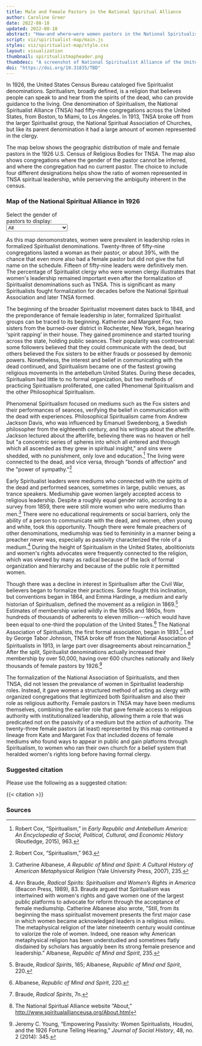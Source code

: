 ```yaml
---
title: Male and Female Pastors in the National Spiritual Alliance 
author: Caroline Greer
date: 2022-08-18
updated: 2022-08-18
abstract: "How—and where—were women pastors in the National Spiritualist Alliance?"
script: viz/spiritualist-map/main.js
styles: viz/spiritualist-map/style.css
layout: visualization
thumbnail: spiritualistmapheader.png
thumbdesc: "A screenshot of National Spiritualist Alliance of the United States congregations in 1926."
doi: "https://doi.org/10.31835/TBD"
---
```



In 1926, the United States Census Bureau cataloged five Spiritualist denominations. Spiritualism, broadly defined, is a religion that believes people can speak to and hear from the spirits of the dead, who can provide guidance to the living. One denomination of Spiritualism, the National Spiritualist Alliance (TNSA) had fifty-nine congregations across the United States, from Boston, to Miami, to Los Angeles. In 1913, TNSA broke off from the larger Spiritualist group, the National Spiritual Association of Churches, but like its parent denomination it had a large amount of women represented in the clergy. 

The map below shows the geographic distribution of male and female pastors in the 1926 U.S. Census of Religious Bodies for TNSA. The map also shows congregations where the gender of the pastor cannot be inferred, and where the congregation had no current pastor. The choice to include four different designations helps show the ratio of women represented in TNSA spiritual leadership, while perserving the ambiguity inherent in the census.

<div class="viz-block grid-x grid-padding-x">
  <div class="cell medium-12 xlarge-10 large-offset-1">
    <h3 class="graphic-title">Map of the National Spiritual Alliance in 1926</h3>
    <div id="spiritualist-map"></div>
    <!-- add dropdown of genders to filter -->
    <div id="filter" style="width: 30%">
    <label class="gender-dropdown">Select the gender of pastors to display:</label>
      <select name="gender" id="filters">
        <option value="All">All</option>
        <option value="Female">Female pastor</option>
        <option value="Male">Male pastor</option>
        <option value="Unknown">Pastor gender unknown</option>
        <option value="No pastor">No pastor</option>
      </select>
      </div>
    </div>
</div>

As this map denomonstrates, women were prevalent in leadership roles in formalized Spiritualist denominations. Twenty-three of fifty-nine congregations lasted a woman as their pastor, or about 39%, with the chance that even more also had a female pastor but did not give the full name on the schedule. Fifteen of fifty-nine leaders were definitively men. The percentage of Spiritualist clergy who were women clergy illustrates that women's leadership remained important even after the formalization of Spiritualist denominations such as TNSA. This is significant as many Spiritualists fought formalization for decades before the National Spiritual Association and later TNSA formed. 

The beginning of the broader Spiritualist movement dates back to 1848, and the preponderance of female leadership in later, formalized Spiritualist groups can be traced to its beginning. Katherine and Margaret Fox, two sisters from the burned-over district in Rochester, New York, began hearing ‘spirit rapping’ in their house. They gained prominence and started touring across the state, holding public seances. Their popularity was controversial: some followers believed that they could communicate with the dead, but others believed the Fox sisters to be either frauds or possesed by demonic powers. Nonetheless, the interest and belief in communicating with the dead continued, and Spiritualism became one of the fastest growing religious movements in the antebellum United States. During these decades, Spiritualism had little to no formal organization, but two methods of practicing Spiritualism proliferated, one called Phenomenal Spiritualism and the other Philosophical Spiritualism.

Phenomenal Spiritualism focused on mediums such as the Fox sisters and their performances of seances, verifying the belief in communication with the dead with experiences. Philosophical Spiritualism came from Andrew Jackson Davis, who was influenced by Emanuel Swedenborg, a Swedish philosopher from the eighteenth century, and his writings about the afterlife. Jackson lectured about the afterlife, believing there was no heaven or hell but "a concentric series of spheres into which all entered and through which all ascended as they grew in spiritual insight," and sins were shedded, with no punishment, only love and education.[^1] The living were connected to the dead, and vice versa, through "bonds of affection" and the "power of sympathy."[^2]

Early Spiritualist leaders were mediums who connected with the spirits of the dead and performed seances, sometimes in large, public venues, as trance speakers. Mediumship gave women largely accepted access to religious leadership. Despite a roughly equal gender ratio, according to a survey from 1859, there were still more women who were mediums than men.[^3] There were no educational requirements or social barriers, only the ability of a person to communicate with the dead, and women, often young and white, took this opportunity. Though there were female preachers of other denominations, mediumship was tied to femininity in a manner being a preacher never was, especially as passivity characterized the role of a medium.[^4] During the height of Spiritualism in the United States, abolitionists and women's rights advocates were frequently connected to the religion, which was viewed by many as radical because of the lack of formal organization and hierarchy and because of the public role it permitted women.

Though there was a decline in interest in Spiritualism after the Civil War, believers began to formalize their practices. Some fought this inclination, but conventions began in 1864, and Emma Hardinge, a medium and early historian of Spiritualism, defined the movement as a religion in 1869.[^5] Estimates of membership varied wildly in the 1850s and 1860s, from hundreds of thousands of adherents to eleven million---which would have been equal to one-third the population of the United States.[^6] The National Association of Spiritualists, the first formal association, began in 1893.[^7] Led by George Tabor Johnson, TNSA broke off from the National Association of Spiritualists in 1913, in large part over disagreements about reincarnation.[^8] After the split, Spiritualist denominations actually increased their membership by over 50,000, having over 600 churches nationally and likely thousands of female pastors by 1926.[^9]

The formalization of the National Association of Spiritualists, and then TNSA, did not lessen the prevalance of women in Spiritualist leadership roles. Instead, it gave women a structured method of acting as clergy with organized congregations that legitimized both Spiritualism and also their role as religious authority. Female pastors in TNSA may have been mediums themselves, combining the earlier role that gave female access to religious authority with institutionalized leadership, allowing them a role that was predicated not on the passivity of a medium but the action of authority. The twenty-three female pastors (at least) represented by this map continued a lineage from Kate and Margaret Fox that included dozens of female mediums who found ways to appear in public and gain platforms through Spiritualism, to women who ran their own church for a belief system that heralded women's rights long before having formal clergy. 



### Suggested citation

Please use the following as a suggested citation:

{{< citation >}}


### Sources

[^1]: Robert Cox, “Spiritualism,” in *Early Republic and Antebellum America: An Encyclopedia of Social, Political, Cultural, and Economic History* (Routledge, 2015), 963. 
[^2]: Robert Cox, “Spiritualism,” 963.
[^3]: Catherine Albanese, *A Republic of Mind and Spirit: A Cultural History of American Metaphysical Religion* (Yale University Press, 2007), 235. 
[^4]: Ann Braude, *Radical Spirits: Spiritualism and Women’s Rights in America* (Beacon Press, 1989), 83. Braude argued that Spiritualism was intertwined with women's rights and gave women one of the largest public platforms to advocate for reform through the acceptance of female mediumship. Catherine Albanese also wrote, "Still, from its beginning the mass spiritualist movement presents the first major case in which women became acknowledged leaders in a religious milieu. The metaphysical religion of the later nineteenth century would continue to valorize the role of women. Indeed, one reason why American metaphysical religion has been understudied and sometimes flatly disdained by scholars has arguably been its strong female presence and leadership." Albanese, *Republic of Mind and Spirit*, 235.
[^5]: Braude, *Radical Spirits*, 165; Albanese, *Republic of Mind and Spirit*, 220. 
[^6]: Albanese, *Republic of Mind and Spirit*, 220. 
[^7]: Braude, *Radical Spirits*, 7n.
[^8]: The National Spiritual Alliance website “About,” http://www.spiritualallianceusa.org/About.html
[^9]: Jeremy C. Young, “Empowering Passivity: Women Spiritualists, Houdini, and the 1926 Fortune Telling Hearing,” *Journal of Social History*, 48, no. 2 (2014): 345. 
